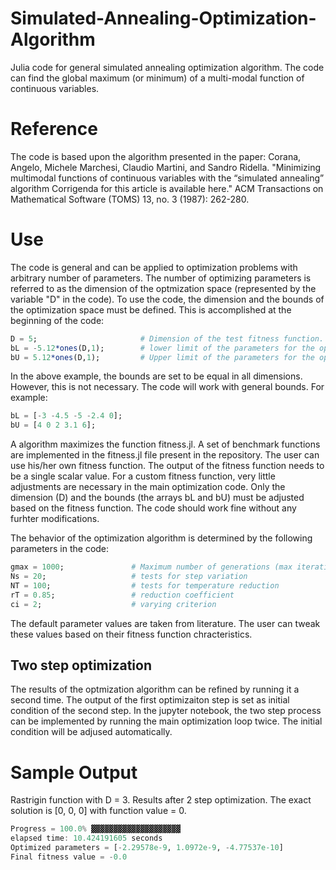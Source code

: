 # Simulated-Annealing-Optimization-Algorithm
Julia code for general simulated annealing optimization algorithm. The code can find the global maximum (or minimum) of a multi-modal function of continuous variables.

# Reference
The code is based upon the algorithm presented in the paper: 
Corana, Angelo, Michele Marchesi, Claudio Martini, and Sandro Ridella. "Minimizing multimodal functions of continuous variables with the “simulated annealing” algorithm Corrigenda for this article is available here." ACM Transactions on Mathematical Software (TOMS) 13, no. 3 (1987): 262-280.

# Use
The code is general and can be applied to optimization problems with arbitrary number of parameters. The number of optimizing parameters is referred to as the dimension of the optmization space (represented by the variable "D" in the code). To use the code, the dimension and the bounds of the optimization space must be defined. This is accomplished at the beginning of the code:

``` julia
D = 5;                       # Dimension of the test fitness function.
bL = -5.12*ones(D,1);        # lower limit of the parameters for the optimization
bU = 5.12*ones(D,1);         # Upper limit of the parameters for the optimization
```
In the above example, the bounds are set to be equal in all dimensions. However, this is not necessary. The code will work with general bounds. For example:

``` julia
bL = [-3 -4.5 -5 -2.4 0];
bU = [4 0 2 3.1 6];
```
A algorithm maximizes the function fitness.jl. A set of benchmark functions are implemented in the fitness.jl file present in the repository. The user can use his/her own fitness function. The output of the fitness function needs to be a single scalar value. For a custom fitness function, very little adjustments are necessary in the main optimization code. Only the dimension (D) and the bounds (the arrays bL and bU) must be adjusted based on the fitness function. The code should work fine without any furhter modifications.

The behavior of the optimization algorithm is determined by the following parameters in the code:

``` julia           
gmax = 1000;               # Maximum number of generations (max iteration number)
Ns = 20;                   # tests for step variation
NT = 100;                  # tests for temperature reduction
rT = 0.85;                 # reduction coefficient
ci = 2;                    # varying criterion
```
The default parameter values are taken from literature. The user can tweak these values based on their fitness function chracteristics. 

## Two step optimization
The results of the optmization algorithm can be refined by running it a second time. The output of the first optimizaiton step is set as initial condition of the second step. In the jupyter notebook, the two step process can be implemented by running the main optimization loop twice. The initial condition will be adjused automatically. 


# Sample Output
Rastrigin function with D = 3. Results after 2 step optimization. The exact solution is [0, 0, 0] with function value = 0.

```julia
Progress = 100.0% ▓▓▓▓▓▓▓▓▓▓▓▓▓▓▓▓▓▓▓▓
elapsed time: 10.424191605 seconds 
Optimized parameters = [-2.29578e-9, 1.0972e-9, -4.77537e-10]
Final fitness value = -0.0
```
